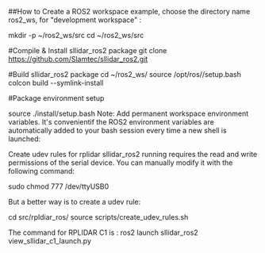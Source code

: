 ##How to Create a ROS2 workspace
example, choose the directory name ros2_ws, for "development workspace" :

mkdir -p ~/ros2_ws/src
cd ~/ros2_ws/src

#Compile & Install sllidar_ros2 package
git clone https://github.com/Slamtec/sllidar_ros2.git


#Build sllidar_ros2 package
cd ~/ros2_ws/
source /opt/ros/<rosdistro>/setup.bash
colcon build --symlink-install

#Package environment setup

source ./install/setup.bash
Note: Add permanent workspace environment variables. It's convenientif the ROS2 environment variables are automatically added to your bash session every time a new shell is launched:

Create udev rules for rplidar
sllidar_ros2 running requires the read and write permissions of the serial device. You can manually modify it with the following command:

sudo chmod 777 /dev/ttyUSB0

But a better way is to create a udev rule:

cd src/rpldiar_ros/
source scripts/create_udev_rules.sh

The command for RPLIDAR C1 is :
ros2 launch sllidar_ros2 view_sllidar_c1_launch.py
